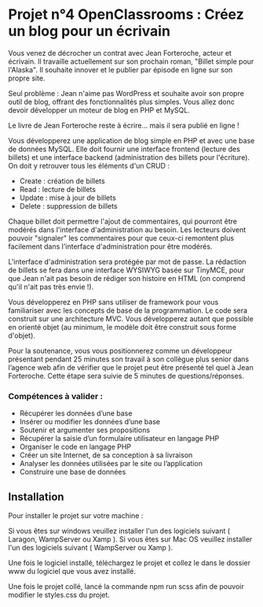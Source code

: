 # Projet n°4 OpenClassrooms : Créez un blog pour un écrivain

Vous venez de décrocher un contrat avec Jean Forteroche, acteur et écrivain. Il travaille actuellement sur son prochain roman, "Billet simple pour l'Alaska". Il souhaite innover et le publier par épisode en ligne sur son propre site.

Seul problème : Jean n'aime pas WordPress et souhaite avoir son propre outil de blog, offrant des fonctionnalités plus simples. Vous allez donc devoir développer un moteur de blog en PHP et MySQL.

Le livre de Jean Forteroche reste à écrire... mais il sera publié en ligne !

Vous développerez une application de blog simple en PHP et avec une base de données MySQL. Elle doit fournir une interface frontend (lecture des billets) et une interface backend (administration des billets pour l'écriture). On doit y retrouver tous les éléments d'un CRUD :

   * Create : création de billets
   * Read : lecture de billets
   * Update : mise à jour de billets
   * Delete : suppression de billets

Chaque billet doit permettre l'ajout de commentaires, qui pourront être modérés dans l'interface d'administration au besoin. Les lecteurs doivent pouvoir "signaler" les commentaires pour que ceux-ci remontent plus facilement dans l'interface d'administration pour être modérés.

L'interface d'administration sera protégée par mot de passe. La rédaction de billets se fera dans une interface WYSIWYG basée sur TinyMCE, pour que Jean n'ait pas besoin de rédiger son histoire en HTML (on comprend qu'il n'ait pas très envie !).

Vous développerez en PHP sans utiliser de framework pour vous familiariser avec les concepts de base de la programmation. Le code sera construit sur une architecture MVC. Vous développerez autant que possible en orienté objet (au minimum, le modèle doit être construit sous forme d'objet).

Pour la soutenance, vous vous positionnerez comme un développeur présentant pendant 25 minutes son travail à son collègue plus senior dans l’agence web afin de vérifier que le projet peut être présenté tel quel à Jean Forteroche. Cette étape sera suivie de 5 minutes de questions/réponses.

### Compétences à valider : #

   * Récupérer les données d’une base
   * Insérer ou modifier les données d’une base
   * Soutenir et argumenter ses propositions
   * Récupérer la saisie d’un formulaire utilisateur en langage PHP
   * Organiser le code en langage PHP
   * Créer un site Internet, de sa conception à sa livraison
   * Analyser les données utilisées par le site ou l’application
   * Construire une base de données

## Installation #

Pour installer le projet sur votre machine :

Si vous êtes sur windows veuillez installer l'un des logiciels suivant ( Laragon, WampServer ou Xamp ).
Si vous êtes sur Mac OS veuillez installer l'un des logiciels suivant ( WampServer ou Xamp ).

Une fois le logiciel installé, téléchargez le projet et collez le dans le dossier www du logiciel que vous avez installé.

Une fois le projet collé, lancé la commande npm run scss afin de pouvoir modifier le styles.css du projet.
